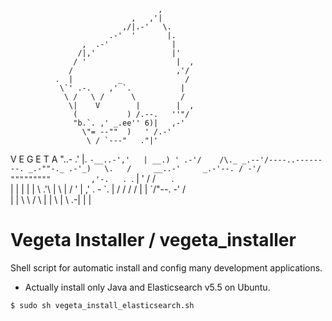                                      ,
                               ,   ,'|
                             ,/|.-'   \.
                          .-'  '       |.
                    ,  .-'              |
                   /|,'                 |'
                  / '                    |  ,
                 /                       ,'/
              .  |          _              /
               \`' .-.    ,' `.           |
                \ /   \ /      \          /
                 \|    V        |        |  ,
                  (           ) /.--.   ''"/
                  "b.`. ,' _.ee'' 6)|   ,-'
                    \"= --""  )   ' /.-'
                     \ / `---"   ."|'
  V E G E T A         \"..-    .'  |.
                       `-__..-','   |
                     __.) ' .-'/    /\._
               _.--'/----..--------. _.-""-._
            .-'_)   \.   /     __..-'     _.-'--.
           / -'/      """""""""         ,'-.   . `.
          | ' /                        /    `   `. \
          |   |                        |         | |
           \ .'\                       |     \     |
          / '  | ,'               . -  \`.    |  / /
         / /   | |                      `/"--. -' /\
        | |     \ \                     /     \     |
        | \      | \                  .-|      |    |

# Vegeta Installer / vegeta_installer
Shell script for automatic install and config many development applications.

- Actually install only Java and Elasticsearch v5.5 on Ubuntu.

```bash
$ sudo sh vegeta_install_elasticsearch.sh
```
